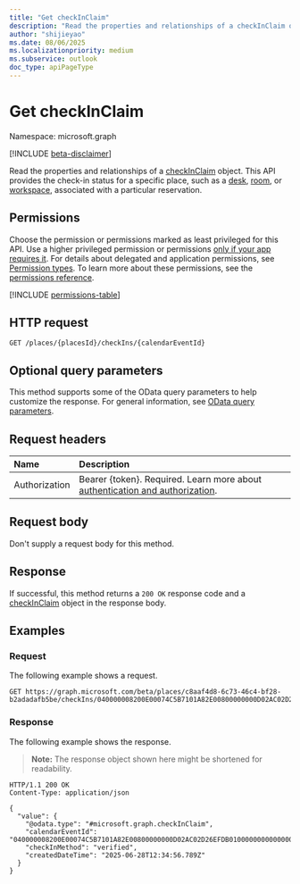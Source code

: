 ```yaml
---
title: "Get checkInClaim"
description: "Read the properties and relationships of a checkInClaim object."
author: "shijieyao"
ms.date: 08/06/2025
ms.localizationpriority: medium
ms.subservice: outlook
doc_type: apiPageType
---
```


# Get checkInClaim

Namespace: microsoft.graph

[!INCLUDE [beta-disclaimer](../../includes/beta-disclaimer.md)]

Read the properties and relationships of a [checkInClaim](../resources/checkinclaim.md) object. This API provides the check-in status for a specific place, such as a [desk](../resources/desk.md), [room](../resources/room.md), or [workspace](../resources/workspace.md), associated with a particular reservation.

## Permissions

Choose the permission or permissions marked as least privileged for this API. Use a higher privileged permission or permissions [only if your app requires it](/graph/permissions-overview#best-practices-for-using-microsoft-graph-permissions). For details about delegated and application permissions, see [Permission types](/graph/permissions-overview#permission-types). To learn more about these permissions, see the [permissions reference](/graph/permissions-reference).

<!-- {
  "blockType": "permissions",
  "name": "checkinclaim-get-permissions"
}
-->
[!INCLUDE [permissions-table](../includes/permissions/checkinclaim-get-permissions.md)]

## HTTP request

<!-- {
  "blockType": "ignored"
}
-->
``` http
GET /places/{placesId}/checkIns/{calendarEventId}
```

## Optional query parameters

This method supports some of the OData query parameters to help customize the response. For general information, see [OData query parameters](/graph/query-parameters).

## Request headers

|Name|Description|
|:---|:---|
|Authorization|Bearer {token}. Required. Learn more about [authentication and authorization](/graph/auth/auth-concepts).|

## Request body

Don't supply a request body for this method.

## Response

If successful, this method returns a `200 OK` response code and a [checkInClaim](../resources/checkinclaim.md) object in the response body.

## Examples

### Request

The following example shows a request.
<!-- {
  "blockType": "request",
  "name": "get_checkinclaim",
  "sampleKeys": ["c8aaf4d8-6c73-46c4-bf28-b2adadafb5be", "040000008200E00074C5B7101A82E00800000000D02AC02D26EFDB010000000000000000100000005A18ADA04F0A24489AE13ED3CC367978"]
}
-->
``` http
GET https://graph.microsoft.com/beta/places/c8aaf4d8-6c73-46c4-bf28-b2adadafb5be/checkIns/040000008200E00074C5B7101A82E00800000000D02AC02D26EFDB010000000000000000100000005A18ADA04F0A24489AE13ED3CC367978
```

### Response

The following example shows the response.
>**Note:** The response object shown here might be shortened for readability.
<!-- {
  "blockType": "response",
  "truncated": true,
  "@odata.type": "microsoft.graph.checkInClaim"
}
-->
``` http
HTTP/1.1 200 OK
Content-Type: application/json

{
  "value": {
    "@odata.type": "#microsoft.graph.checkInClaim",
    "calendarEventId": "040000008200E00074C5B7101A82E00800000000D02AC02D26EFDB010000000000000000100000005A18ADA04F0A24489AE13ED3CC367978",
    "checkInMethod": "verified",
    "createdDateTime": "2025-06-28T12:34:56.789Z"
  }
}
```
